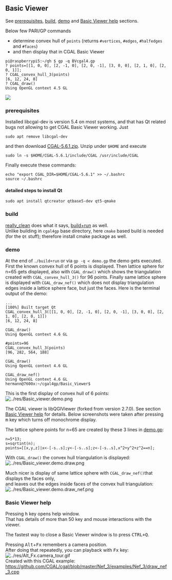 ## Basic Viewer

See [prerequisites](#prerequisites), [build](#build), [demo](#demo) and [Basic Viewer help](#basic-viewer-help) sections.


Below few PARI/GP commands
- determine convex hull of ```points``` (returns ```#vertices```, ```#edges```, ```#halfedges``` and ```#faces```)
- and then display that in CGAL Basic Viewer  
```
pi@raspberrypi5:~/qh $ gp -q BVcgal4.gp
? points=[[1, 0, 0], [2, -1, 0], [2, 0, -1], [3, 0, 0], [2, 1, 0], [2, 0, 1]];
? CGAL_convex_hull_3(points)
[6, 12, 24, 8]
? CGAL_draw()
Using OpenGL context 4.5 GL
```  
<img src="../res/Basic_Viewer.demo.anim.gif">


### prerequisites

Installed libcgal-dev is version 5.4 on most systems, and that has Qt related bugs not allowing to get CGAL Basic Viewer working. Just  
```
sudo apt remove libcgal-dev
```
and then download [CGAL-5.6.1.zip](https://github.com/CGAL/cgal/releases/download/v5.6.1/CGAL-5.6.1.zip). Unzip under ```$HOME``` and execute  
```
sudo ln -s $HOME/CGAL-5.6.1/include/CGAL /usr/include/CGAL
```
Finally execute these commands:  
```
echo "export CGAL_DIR=$HOME/CGAL-5.6.1" >> ~/.bashrc
source ~/.bashrc
```

#### detailed steps to install Qt

```
sudo apt install qtcreator qtbase5-dev qt5-qmake
```

### build

[really_clean](really_clean) does what it says, [build+run](build+run) as well.  
Unlike building in ```cgal4gp``` base directory, here ```cmake``` based build is needed (for the ```Qt``` stuff); therefore install cmake package as well.

### demo

At the end of ```./build+run``` or via ```gp -q < demo.gp``` the demo gets executed. First the known convex hull of 6 points is displayed. Then lattice sphere for n=65 gets displayed, also with ```CGAL_draw()``` which shows the triangulation created with ```CGAL_convex_hull_3()``` for 96 points. Finally same lattice sphere is displayed with ```CGAL_draw_nef()``` which does not display triangulation edges inside a lattice sphere face, but just the faces. Here is the terminal output of the demo:  
```
...
[100%] Built target Qt
CGAL_convex_hull_3([[1, 0, 0], [2, -1, 0], [2, 0, -1], [3, 0, 0], [2, 1, 0], [2, 0, 1]])
[6, 12, 24, 8]

CGAL_draw()
Using OpenGL context 4.6 GL

#points=96
CGAL_convex_hull_3(points)
[96, 282, 564, 188]

CGAL_draw()
Using OpenGL context 4.6 GL

CGAL_draw_nef()
Using OpenGL context 4.6 GL
hermann@7600x:~/cgal4gp/Basic_Viewer$ 
```

This is the first display of convex hull of 6 points:  
![../res/Basic_viewer.demo.png](../res/Basic_viewer.demo.png)

The CGAL viewer is libQGlViewer (forked from version 2.7.0). See section [Basic Viewer help](#basic-viewer-help) for details. Below screenshots were taken after pressing <kbd>m</kbd> key which turns off monochrome display. 

The lattice sphere points for n=65 are created by these 3 lines in [demo.gp](demo.gp):  
```
n=5*13;
s=sqrtint(n);
points=[[x,y,z]|x<-[-s..s];y<-[-s..s];z<-[-s..s],x^2+y^2+z^2==n];
```

With ```CGAL_draw()``` the convex hull triangulation is displayed:   
![../res/Basic_viewer.demo.draw.png](../res/Basic_viewer.demo.draw.png)

Much nicer is display of same lattice sphere with ```CGAL_draw_nef()```that displays the faces only,  
and leaves out the edges inside faces of the convex hull triangulation:  
![../res/Basic_viewer.demo.draw_nef.png](../res/Basic_viewer.demo.draw_nef.png)

### Basic Viewer help

Pressing <kbd>h</kbd> key opens help window.  
That has details of more than 50 key and mouse interactions with the viewer.

The fastest way to close a Basic Viewer window is to press <kbd>CTRL+Q</kbd>.

Pressing <kbd>Alt</kbd>+<kbd>Fx</kbd> remembers a camera position.  
After doing that repeatedly, you can playback with <kbd>Fx</kbd> key:  
![../res/Alt_Fx.camera_tour.gif](../res/Alt_Fx.camera_tour.gif)  
Created with this CGAL example:  
https://github.com/CGAL/cgal/blob/master/Nef_3/examples/Nef_3/draw_nef_3.cpp
